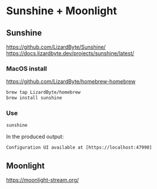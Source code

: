 # Sunshine + Moonlight

## Sunshine

https://github.com/LizardByte/Sunshine/
https://docs.lizardbyte.dev/projects/sunshine/latest/

### MacOS install

https://github.com/LizardByte/homebrew-homebrew

```sh
brew tap LizardByte/homebrew
brew install sunshine

```

### Use

```sh
sunshine
```
In the produced output:
```
Configuration UI available at [https://localhost:47990]
```



## Moonlight

https://moonlight-stream.org/
